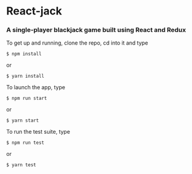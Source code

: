 # React-jack

### A single-player blackjack game built using React and Redux

To get up and running, clone the repo, cd into it and type
```
$ npm install
```
or
```
$ yarn install
```


To launch the app, type
```
$ npm run start
```
or 
```
$ yarn start
```


To run the test suite, type
```
$ npm run test
````
or
```
$ yarn test
```
